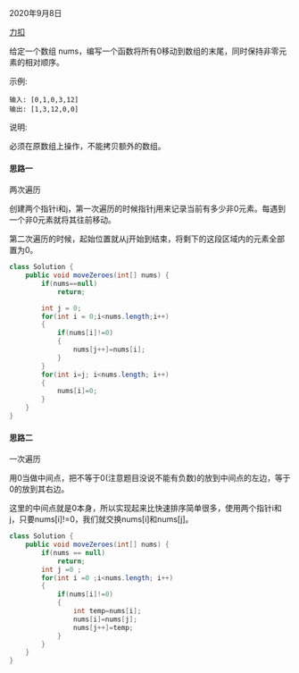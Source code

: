 2020年9月8日

[力扣](https://leetcode-cn.com/problems/move-zeroes)

给定一个数组 nums，编写一个函数将所有0移动到数组的末尾，同时保持非零元素的相对顺序。

示例:
```
输入: [0,1,0,3,12]
输出: [1,3,12,0,0]
```
说明:

必须在原数组上操作，不能拷贝额外的数组。

#### 思路一

两次遍历

创建两个指针i和j，第一次遍历的时候指针j用来记录当前有多少非0元素。每遇到一个非0元素就将其往前移动。

第二次遍历的时候，起始位置就从j开始到结束，将剩下的这段区域内的元素全部置为0。

```java
class Solution {
    public void moveZeroes(int[] nums) {
        if(nums==null)
            return;

        int j = 0;
        for(int i = 0;i<nums.length;i++)
        {
            if(nums[i]!=0)
            {
                nums[j++]=nums[i];
            }
        }
        for(int i=j; i<nums.length; i++)
        {
            nums[i]=0;
        }
    }
}
```

#### 思路二

一次遍历

用0当做中间点，把不等于0(注意题目没说不能有负数)的放到中间点的左边，等于0的放到其右边。

这里的中间点就是0本身，所以实现起来比快速排序简单很多，使用两个指针i和j，只要nums[i]!=0，我们就交换nums[i]和nums[j]。
```java
class Solution {
    public void moveZeroes(int[] nums) {
        if(nums == null)
            return;
        int j =0 ;
        for(int i =0 ;i<nums.length; i++)
        {
            if(nums[i]!=0)
            {
                int temp=nums[i];
                nums[i]=nums[j];
                nums[j++]=temp;
            }
        }
    }
}
```


